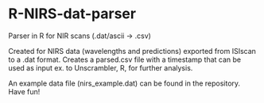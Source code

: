 # R-NIRS-dat-parser
Parser in R for NIR scans (.dat/ascii -> .csv)

Created for NIRS data (wavelengths and predictions) exported from ISIscan to a .dat format.
Creates a parsed.csv file with a timestamp that can be used as input ex. to Unscrambler, R, for further analysis.

An example data file (nirs_example.dat) can be found in the repository. Have fun!
